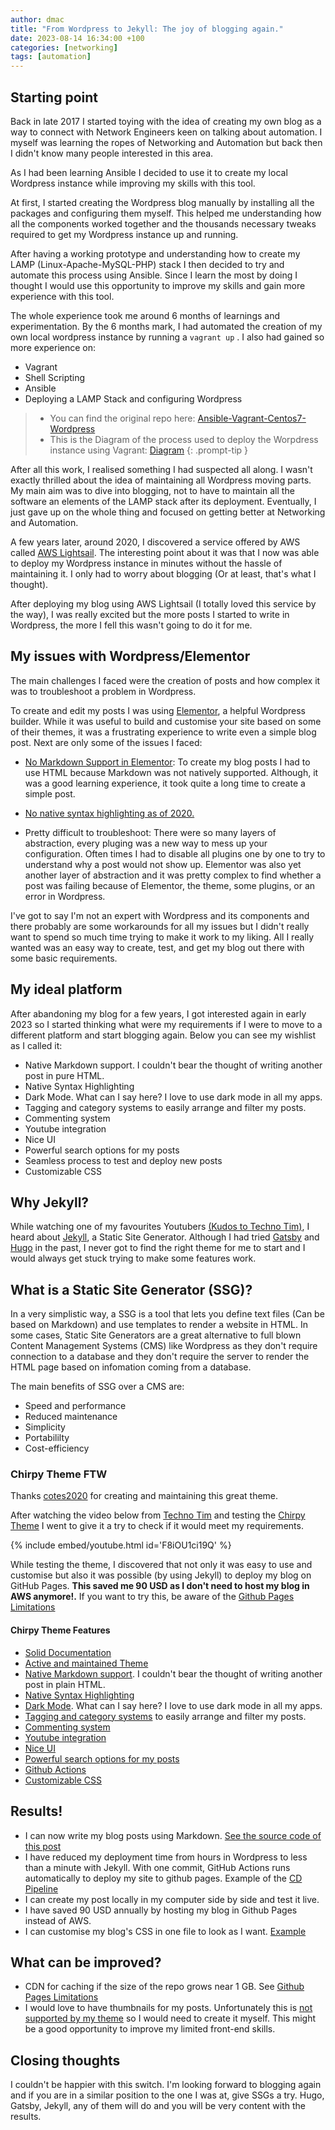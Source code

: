```yaml
---
author: dmac
title: "From Wordpress to Jekyll: The joy of blogging again."
date: 2023-08-14 16:34:00 +100
categories: [networking]
tags: [automation]
---
```


## Starting point

Back in late 2017 I started toying with the idea of creating my own blog as a way to connect with Network Engineers keen on talking about automation. I myself was learning the ropes of Networking and Automation but back then I didn't know many people interested in this area.

As I had been learning Ansible I decided to use it to create my local Wordpress instance while improving my skills with this tool.

At first, I started creating the Wordpress blog manually by installing all the packages and configuring them myself. This helped me understanding how all the components worked together and the thousands necessary tweaks required to get my Wordpress instance up and running.

After having a working prototype and understanding how to create my LAMP (Linux-Apache-MySQL-PHP) stack I then decided to try and automate this process using Ansible. Since I learn the most by doing I thought I would use this opportunity to improve my skills and gain more experience with this tool.

The whole experience took me around 6 months of learnings and experimentation. By the 6 months mark, I had automated the creation of my own local wordpress instance by running a `vagrant up` . I also had gained so more experience on:

- Vagrant
- Shell Scripting
- Ansible
- Deploying a LAMP Stack and configuring Wordpress

> - You can find the original repo here: [Ansible-Vagrant-Centos7-Wordpress](https://github.com/danielmacuare/Centos7_WP)  
> - This is the Diagram of the process used to deploy the Worpdress instance using Vagrant: [Diagram](https://github.com/danielmacuare/Centos7_WP/blob/master/shared/ansible/Wordpress_ansible.pdf)
{: .prompt-tip }

After all this work, I realised something I had suspected all along. I wasn't exactly thrilled about the idea of maintaining all Wordpress moving parts. My main aim was to dive into blogging, not to have to maintain all the software an elements of the LAMP stack after its deployment. Eventually, I just gave up on the whole thing and focused on getting better at Networking and Automation.

A few years later, around 2020, I discovered a service offered by AWS called [AWS Lightsail](https://aws.amazon.com/lightsail/projects/wordpress/). The interesting point about it was that I now was able to deploy my Wordpress instance in minutes without the hassle of maintaining it. I only had to worry about blogging (Or at least, that's what I thought).

After deploying my blog using AWS Lightsail (I totally loved this service by the way), I was really excited but the more posts I started to write in Wordpress, the more I fell this wasn't going to do it for me.

## My issues with Wordpress/Elementor

The main challenges I faced were the creation of posts and how complex it was to troubleshoot a problem in Wordpress.

To create and edit my posts I was using [Elementor](https://elementor.com/), a helpful Wordpress builder. While it was useful to build and customise your site based on some of their themes, it was a frustrating experience to write even a simple blog post. Next are only some of the issues I faced:

- [No Markdown Support in Elementor](https://github.com/elementor/elementor/issues/6282): To create my blog posts I had to use HTML because Markdown was not natively supported. Although, it was a good learning experience, it took quite a long time to create a simple post.

- [No native syntax highlighting as of 2020.](https://github.com/elementor/elementor/issues/5815#issuecomment-687565427)

- Pretty difficult to troubleshoot: There were so many layers of abstraction, every pluging was a new way to mess up your configuration. Often times I had to disable all plugins one by one to try to understand why a post would not show up. Elementor was also yet another layer of abstraction and it was pretty complex to find whether a post was failing because of Elementor, the theme, some plugins, or an error in Wordpress.

I've got to say I'm not an expert with Wordpress and its components and there probably are some workarounds for all my issues but I didn't really want to spend so much time trying to make it work to my liking. All I really wanted was an easy way to create, test, and get my blog out there with some basic requirements.

## My ideal platform

After abandoning my blog for a few years, I got interested again in early 2023 so I started thinking what were my requirements if I were to move to a different platform and start blogging again. Below you can see my wishlist as I called it:

- Native Markdown support. I couldn't bear the thought of writing another post in pure HTML.
- Native Syntax Highlighting
- Dark Mode. What can I say here? I love to use dark mode in all my apps.
- Tagging and category systems to easily arrange and filter my posts.
- Commenting system
- Youtube integration
- Nice UI
- Powerful search options for my posts
- Seamless process to test and deploy new posts
- Customizable CSS

## Why Jekyll?

While watching one of my favourites Youtubers [(Kudos to Techno Tim)](https://www.youtube.com/@TechnoTim), I heard about [Jekyll](https://jekyllrb.com/), a Static Site Generator. Although I had tried [Gatsby](https://www.gatsbyjs.com/) and [Hugo](https://gohugo.io/) in the past, I never got to find the right theme for me to start and I would always get stuck trying to make some features work.

## What is a Static Site Generator (SSG)?

In a very simplistic way, a SSG is a tool that lets you define text files (Can be based on Markdown) and use templates to render a website in HTML. In some cases, Static Site Generators are a great alternative to full blown Content Management Systems (CMS) like Wordpress as they don't require connection to a database and they don't require the server to render the HTML page based on infomation coming from a database.

The main benefits of SSG over a CMS are:

- Speed and performance
- Reduced maintenance
- Simplicity
- Portabililty
- Cost-efficiency

### Chirpy Theme FTW

Thanks [cotes2020](https://github.com/cotes2020) for creating and maintaining this great theme.

After watching the video below from [Techno Tim](https://www.youtube.com/@TechnoTim) and testing the [Chirpy Theme](https://chirpy.cotes.page/) I went to give it a try to check if it would meet my requirements.

{% include embed/youtube.html id='F8iOU1ci19Q' %}

While testing the theme, I discovered that not only it was easy to use and customise but also it was possible (by using Jekyll) to deploy my blog on GitHub Pages. **This saved me 90 USD as I don't need to host my blog in AWS anymore!.** If you want to try this, be aware of the [Github Pages Limitations](https://docs.github.com/en/pages/getting-started-with-github-pages/about-github-pages)

#### Chirpy Theme Features

- [Solid Documentation](https://chirpy.cotes.page/)
- [Active and maintained Theme](https://github.com/cotes2020/jekyll-theme-chirpy)
- [Native Markdown support](https://chirpy.cotes.page/posts/text-and-typography/). I couldn't bear the thought of writing another post in plain HTML.
- [Native Syntax Highlighting](https://www.youtube.com/@TechnoTim)
- [Dark Mode](https://chirpy.cotes.page/posts/write-a-new-post/#darklight-mode). What can I say here? I love to use dark mode in all my apps.
- [Tagging and category systems](https://chirpy.cotes.page/posts/write-a-new-post/#darklight-mode) to easily arrange and filter my posts.
- [Commenting system](https://chirpy.cotes.page/posts/write-a-new-post/#comments)
- [Youtube integration](https://chirpy.cotes.page/posts/write-a-new-post/#videos)
- [Nice UI](https://chirpy.cotes.page/)
- [Powerful search options for my posts](https://chirpy.cotes.page/posts/getting-started/)
- [Github Actions](https://github.com/danielmacuare/danielmacuare.github.io/actions) 
- [Customizable CSS](https://chirpy.cotes.page/posts/getting-started/#customizing-stylesheet)

## Results!

- I can now write my blog posts using Markdown. [See the source code of this post](https://github.com/danielmacuare/danielmacuare.github.io/tree/prod/_posts)
- I have reduced my deployment time from hours in Wordpress to less than a minute with Jekyll. With one commit, GitHub Actions runs automatically to deploy my site to github pages. Example of the [CD Pipeline](https://github.com/danielmacuare/danielmacuare.github.io/actions/workflows/pages-deploy.yml)
- I can create my post locally in my computer side by side and test it live.
- I have saved 90 USD annually by hosting my blog in Github Pages instead of AWS.
- I can customise my blog's CSS in one file to look as I want. [Example](https://github.com/danielmacuare/danielmacuare.github.io/blob/prod/assets/css/style.scss)

## What can be improved?

- CDN for caching if the size of the repo grows near 1 GB. See [Github Pages Limitations](https://docs.github.com/en/pages/getting-started-with-github-pages/about-github-pages#usage-limits)
- I would love to have thumbnails for my posts. Unfortunately this is [not supported by my theme](https://github.com/cotes2020/jekyll-theme-chirpy/issues/421) so I would need to create it myself. This might be a good opportunity to improve my limited front-end skills.

## Closing thoughts

I couldn't be happier with this switch. I'm looking forward to blogging again and if you are in a similar position to the one I was at, give SSGs a try. Hugo, Gatsby, Jekyll, any of them will do and you will be very content with the results.
